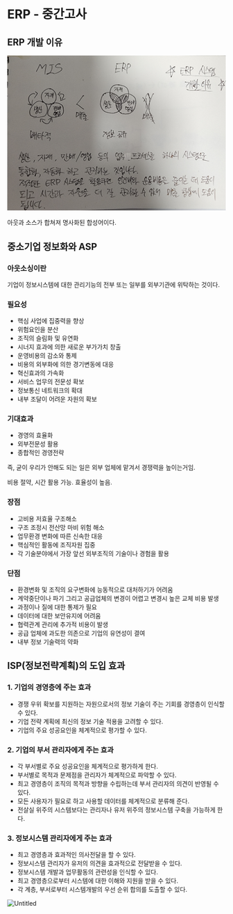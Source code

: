 # ERP - 중간고사

## ERP 개발 이유

![test](./1.jpg)

아웃과 소스가 합쳐져 명사화된 합성어이다.

## 중소기업 정보화와 ASP

### 아웃소싱이란

기업이 정보시스템에 대한 관리기능의 전부 또는 일부를 외부기관에 위탁하는 것이다.

### 필요성

- 핵심 사업에 집중력을 향상
- 위험요인을 분산
- 조직의 슬림화 및 유연화
- 시너지 효과에 의한 새로운 부가가치 창출
- 운영비용의 감소와 통제
- 비용의 외부화에 의한 경기변동에 대응
- 혁신효과의 가속화
- 서비스 업무의 전문성 확보
- 정보통신 네트워크의 확대
- 내부 조달이 어려운 자원의 확보

### 기대효과

- 경영의 효율화
- 외부전문성 활용
- 종합적인 경영전략

즉, 굳이 우리가 안해도 되는 일은 외부 업체에 맡겨서 경쟁력을 높이는거임.

비용 절약, 시간 활용 가능. 효율성이 높음.

### 장점

- 고비용 저효율 구조해소
- 구조 조정시 전산망 마비 위험 해소
- 업무환경 변화에 따른 신속한 대응
- 핵심적인 활동에 조직자원 집중
- 각 기술분야에서 가장 앞선 외부조직의 기술이나 경험을 활용

### 단점

- 환경변화 및 조직의 요구변화에 능동적으로 대처하기가 어려움
- 계약중단이나 파기 그리고 공급업체의 변경이 어렵고 변경시 높은 교체 비용 발생
- 과정이나 질에 대한 통제가 필요
- 데이터에 대한 보안유지에 어려움
- 협력관계 관리에 추가적 비용이 발생
- 공급 업체에 과도한 의존으로 기업의 유연성이 결여
- 내부 정보 기술력의 약화

## ISP(정보전략계획)의 도입 효과

### 1. 기업의 경영층에 주는 효과

- 경쟁 우위 확보를 지원하는 자원으로서의 정보 기술이 주는 기회를 경영층이 인식할 수 있다.
- 기업 전략 계획에 최신의 정보 기술 적용을 고려할 수 있다.
- 기업의 주요 성공요인을 체계적으로 평가할 수 있다.

### 2. 기업의 부서 관리자에게 주는 효과

- 각 부서별로 주요 성공요인을 체계적으로 평가하게 한다.
- 부서별로 목적과 문제점을 관리자가 체계적으로 파악할 수 있다.
- 최고 경영층이 조직의 목적과 방향을 수립하는데 부서 관리자의 의견이 반영될 수 있다.
- 모든 사용자가 필요로 하고 사용할 데이터를 체계적으로 분류해 준다.
- 전살실 위주의 시스템보다는 관리자나 유저 위주의 정보시스템 구축을 가능하게 한다.

### 3. 정보시스템 관리자에게 주는 효과

- 최고 경영층과 효과적인 의사전달을 할 수 있다.
- 정보시스템 관리자가 유저의 의견을 효과적으로 전달받을 수 있다.
- 정보시스템 개발과 업무활동의 관련성을 인식할 수 있다.
- 최고 경영층으로부터 시스템에 대한 이해와 지원을 받을 수 있다.
- 각 계층, 부서로부터 시스템개발의 우선 순위 합의를 도출할 수 있다.

![Untitled](./2.jpg)
